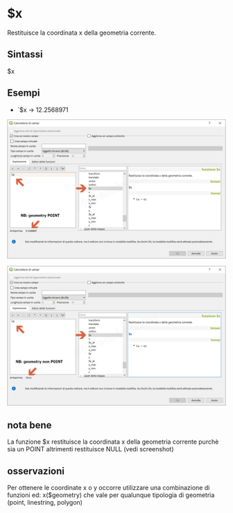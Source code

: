 # $x

Restituisce la coordinata x della geometria corrente.

## Sintassi

$x

## Esempi

* `$x → 12.2568971

![](/img/geometria/$x/$x1.png)

![](/img/geometria/$X/$x2.png)

## nota bene

La funzione $x restituisce la coordinata x della geometria corrente purchè sia un POINT altrimenti restituisce NULL (vedi screenshot)

## osservazioni

Per ottenere le coordinate x o y occorre utilizzare una combinazione di funzioni ed: x($geometry) che vale per qualunque tipologia di geometria (point, linestring, polygon)